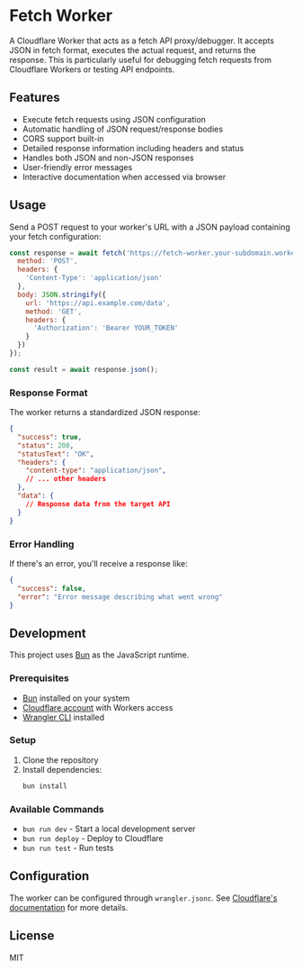 # Fetch Worker

A Cloudflare Worker that acts as a fetch API proxy/debugger. It accepts JSON in fetch format, executes the actual request, and returns the response. This is particularly useful for debugging fetch requests from Cloudflare Workers or testing API endpoints.

## Features

- Execute fetch requests using JSON configuration
- Automatic handling of JSON request/response bodies
- CORS support built-in
- Detailed response information including headers and status
- Handles both JSON and non-JSON responses
- User-friendly error messages
- Interactive documentation when accessed via browser

## Usage

Send a POST request to your worker's URL with a JSON payload containing your fetch configuration:

```javascript
const response = await fetch('https://fetch-worker.your-subdomain.workers.dev/', {
  method: 'POST',
  headers: {
    'Content-Type': 'application/json'
  },
  body: JSON.stringify({
    url: 'https://api.example.com/data',
    method: 'GET',
    headers: {
      'Authorization': 'Bearer YOUR_TOKEN'
    }
  })
});

const result = await response.json();
```

### Response Format

The worker returns a standardized JSON response:

```json
{
  "success": true,
  "status": 200,
  "statusText": "OK",
  "headers": {
    "content-type": "application/json",
    // ... other headers
  },
  "data": {
    // Response data from the target API
  }
}
```

### Error Handling

If there's an error, you'll receive a response like:

```json
{
  "success": false,
  "error": "Error message describing what went wrong"
}
```

## Development

This project uses [Bun](https://bun.sh/) as the JavaScript runtime.

### Prerequisites

- [Bun](https://bun.sh/) installed on your system
- [Cloudflare account](https://dash.cloudflare.com/sign-up) with Workers access
- [Wrangler CLI](https://developers.cloudflare.com/workers/wrangler/install-and-update/) installed

### Setup

1. Clone the repository
2. Install dependencies:
   ```bash
   bun install
   ```

### Available Commands

- `bun run dev` - Start a local development server
- `bun run deploy` - Deploy to Cloudflare
- `bun run test` - Run tests

## Configuration

The worker can be configured through `wrangler.jsonc`. See [Cloudflare's documentation](https://developers.cloudflare.com/workers/wrangler/configuration/) for more details.

## License

MIT 